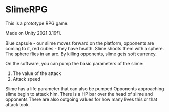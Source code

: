 # SlimeRPG
This is a prototype RPG game. 

Made on Unity 2021.3.19f1. 

Blue capsule - our slime moves forward on the platform, opponents are coming to it, red cubes - they have health.
Slime shoots them with a sphere. The sphere flies in an arc.
By killing opponents, slime gets soft currency.

On the software, you can pump the basic parameters of the slime:
1. The value of the attack
2. Attack speed

Slime has a life parameter that can also be pumped
Opponents approaching slime begin to attack him.
There is a HP bar over the head of slime and opponents
There are also outgoing values for how many lives this or that attack took.
